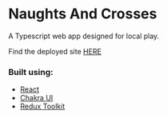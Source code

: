 # Naughts And Crosses

A Typescript web app designed for local play.

Find the deployed site [HERE](https://carltonlnd-noughts-and-crosses.netlify.app/)

### Built using:

- [React](https://react.dev/)
- [Chakra UI](https://chakra-ui.com/)
- [Redux Toolkit](https://redux-toolkit.js.org/)
